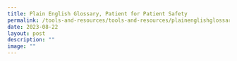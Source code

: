 ```yaml
---
title: Plain English Glossary, Patient for Patient Safety
permalink: /tools-and-resources/tools-and-resources/plainenglishglossary/
date: 2023-08-22
layout: post
description: ""
image: ""
---
```

